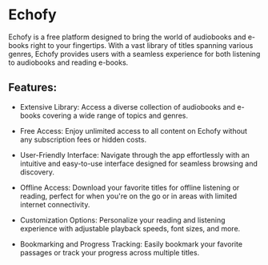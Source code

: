 # Echofy

Echofy is a free platform designed to bring the world of audiobooks and e-books right to your fingertips. With a vast library of titles spanning various genres, Echofy provides users with a seamless experience for both listening to audiobooks and reading e-books.

## Features:
- Extensive Library: Access a diverse collection of audiobooks and e-books covering a wide range of topics and genres.

- Free Access: Enjoy unlimited access to all content on Echofy without any subscription fees or hidden costs.

- User-Friendly Interface: Navigate through the app effortlessly with an intuitive and easy-to-use interface designed for seamless browsing and discovery.

- Offline Access: Download your favorite titles for offline listening or reading, perfect for when you're on the go or in areas with limited internet connectivity.

- Customization Options: Personalize your reading and listening experience with adjustable playback speeds, font sizes, and more.

- Bookmarking and Progress Tracking: Easily bookmark your favorite passages or track your progress across multiple titles.

